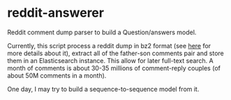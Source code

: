 # reddit-answerer
Reddit comment dump parser to build a Question/answers model.

Currently, this script process a reddit dump in bz2 format (see [here](https://github.com/jacopofar/reddit-wordcount) for more details about it), extract all of the father-son comments pair and store them in an Elasticsearch instance. This allow for later full-text search. A month of comments is about 30-35 millions of comment-reply couples (of about 50M comments in a month).

One day, I may try to build a sequence-to-sequence model from it.

